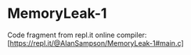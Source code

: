 # MemoryLeak-1

Code fragment from repl.it online compiler: [https://repl.it/@AlanSampson/MemoryLeak-1#main.c]
